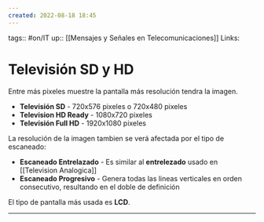 ```yaml
---
created: 2022-08-18 18:45
---
```

tags:: #on/IT 
up:: [[Mensajes y Señales en Telecomunicaciones]]
Links: 
# Televisión SD y HD
Entre más pixeles muestre la pantalla más resolución tendra la imagen.
- **Televisión SD** - 720x576 pixeles o 720x480 pixeles
-  **Television HD Ready** - 1080x720 pixeles
- **Televisión Full HD** - 1920x1080 pixeles

La resolución de la imagen tambien se verá afectada por el tipo de escaneado:
- **Escaneado Entrelazado** - Es similar al **entrelezado** usado en [[Television Analogica]]
- **Escaneado Progresivo** - Genera todas las lineas verticales en orden consecutivo, resultando en el doble de definición

El tipo de pantalla más usada es **LCD**.
___
